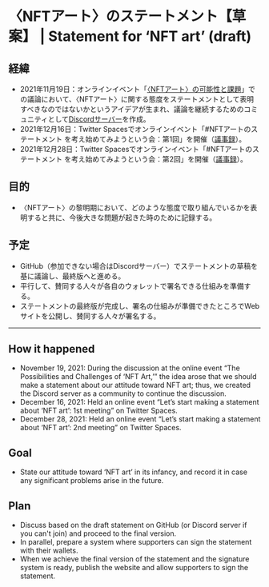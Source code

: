 ﻿# 〈NFTアート〉のステートメント【草案】 | Statement for ‘NFT art’ (draft)

## 経緯

- 2021年11月19日：オンラインイベント「[〈NFTアート〉の可能性と課題](https://youtu.be/OUghCqYDf7w)」での議論において、〈NFTアート〉に関する態度をステートメントとして表明すべきなのではないかというアイデアが生まれ、議論を継続するためのコミュニティとして[Discordサーバー](https://discord.gg/emA5wDxUeq)を作成。
- 2021年12月16日：Twitter Spacesでオンラインイベント「#NFTアートのステートメント を考え始めてみようという会：第1回」を開催（[議事録](https://note.com/_kotobuki_/n/n93feb44260ab)）。
- 2021年12月28日：Twitter Spacesでオンラインイベント「#NFTアートのステートメント を考え始めてみようという会：第2回」を開催（[議事録](https://note.com/_kotobuki_/n/n605132ceb7f3)）。

## 目的

- 〈NFTアート〉の黎明期において、どのような態度で取り組んでいるかを表明すると共に、今後大きな問題が起きた時のために記録する。

## 予定

- GitHub（参加できない場合はDiscordサーバー）でステートメントの草稿を基に議論し、最終版へと進める。
- 平行して、賛同する人々が各自のウォレットで署名できる仕組みを準備する。
- ステートメントの最終版が完成し、署名の仕組みが準備できたところでWebサイトを公開し、賛同する人々が署名する。

---

## How it happened

- November 19, 2021: During the discussion at the online event “The Possibilities and Challenges of ‘NFT Art,’” the idea arose that we should make a statement about our attitude toward NFT art; thus, we created the Discord server as a community to continue the discussion.
- December 16, 2021: Held an online event “Let’s start making a statement about ‘NFT art’: 1st meeting” on Twitter Spaces.
- December 28, 2021: Held an online event “Let’s start making a statement about ‘NFT art’: 2nd meeting” on Twitter Spaces.

## Goal

- State our attitude toward ‘NFT art’ in its infancy, and record it in case any significant problems arise in the future.

## Plan

- Discuss based on the draft statement on GitHub (or Discord server if you can't join) and proceed to the final version.
- In parallel, prepare a system where supporters can sign the statement with their wallets.
- When we achieve the final version of the statement and the signature system is ready, publish the website and allow supporters to sign the statement.
